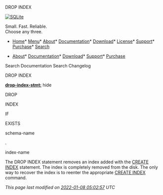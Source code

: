 




DROP INDEX




[![SQLite](images/sqlite370_banner.gif)](index.html)


Small. Fast. Reliable.  
Choose any three.


* [Home](index.html)* [Menu](javascript:void(0))* [About](about.html)* [Documentation](docs.html)* [Download](download.html)* [License](copyright.html)* [Support](support.html)* [Purchase](prosupport.html)* [Search](javascript:void(0))




* [About](about.html)* [Documentation](docs.html)* [Download](download.html)* [Support](support.html)* [Purchase](prosupport.html)






Search Documentation
Search Changelog










DROP INDEX


**[drop\-index\-stmt:](syntax/drop-index-stmt.html)**
hide








DROP



INDEX



IF



EXISTS



schema\-name



.



index\-name












The DROP INDEX statement removes an index added
with the [CREATE INDEX](lang_createindex.html) statement. The index is completely removed from
the disk. The only way to recover the index is to reenter the
appropriate [CREATE INDEX](lang_createindex.html) command.


*This page last modified on [2022\-01\-08 05:02:57](https://sqlite.org/docsrc/honeypot) UTC* 


